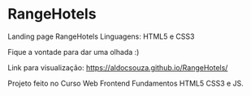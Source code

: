 # RangeHotels
Landing page RangeHotels
Linguagens: HTML5 e CSS3

Fique a vontade para dar uma olhada :)

Link para visualização: https://aldocsouza.github.io/RangeHotels/

Projeto feito no Curso Web Frontend Fundamentos HTML5 CSS3 e JS.

